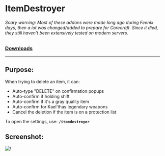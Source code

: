 # ItemDestroyer

###### Scary warning: Most of these addons were made long ago during Feenix days, then a lot was changed/added to prepare for Corecraft. Since it died, they still haven't been extensively tested on modern servers.

### [Downloads](https://github.com/Shanghi/ItemDestroyer/releases)

***

## Purpose:
When trying to delete an item, it can:
* Auto-type "DELETE" on confirmation popups
* Auto-confirm if holding shift
* Auto-confirm if it's a gray quality item
* Auto-confirm for Kael'thas legendary weapons
* Cancel the deletion if the item is on a protection list

To open the settings, use: **`/itemdestroyer`**

## Screenshot:
![!](https://i.imgur.com/cF38YlQ.png)
